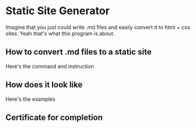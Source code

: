 # Static Site Generator
Imagine that you just could write .md files and easily convert it to html + css sites. Yeah that's what this program is about.

## How to convert .md files to a static site
Here's the command and instruction

## How does it look like
Here's the examples

## Certificate for completion
